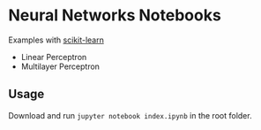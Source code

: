 # Neural Networks Notebooks

Examples with [scikit-learn](http://scikit-learn.org/stable/)

* Linear Perceptron
* Multilayer Perceptron

## Usage

Download and run `jupyter notebook index.ipynb` in the root folder.
